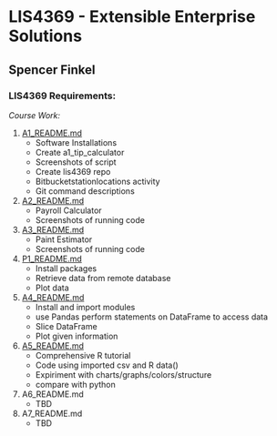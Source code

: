 # LIS4369 - Extensible Enterprise Solutions

## Spencer Finkel

### LIS4369 Requirements:

*Course Work:*

1. [A1_README.md](https://bitbucket.org/stolidMiscellanea/lis4369/src/master/a1/a1_README.md)
    - Software Installations
    - Create a1_tip_calculator
    - Screenshots of script
    - Create lis4369 repo
    - Bitbucketstationlocations activity
    - Git command descriptions
2. [A2_README.md](https://bitbucket.org/stolidMiscellanea/lis4369/src/master/a2/a2_README.md)
    - Payroll Calculator
    - Screenshots of running code
3. [A3_README.md](https://bitbucket.org/stolidMiscellanea/lis4369/src/master/a3/a3_README.md)
    - Paint Estimator
    - Screenshots of running code
4. [P1_README.md](https://bitbucket.org/stolidMiscellanea/lis4369/src/master/p1/p1_README.md)
    - Install packages
    - Retrieve data from remote database
    - Plot data
4. [A4_README.md](https://bitbucket.org/stolidMiscellanea/lis4369/src/master/a4/a4_README.md) 
    - Install and import modules
    - use Pandas perform statements on DataFrame to access data
    - Slice DataFrame
    - Plot given information
5. [A5_README.md](https://bitbucket.org/stolidMiscellanea/lis4369/src/master/a5/a5_README.md) 
    - Comprehensive R tutorial
    - Code using imported csv and R data()
    - Expiriment with charts/graphs/colors/structure
    - compare with python
6. A6_README.md
    - TBD
7. A7_README.md
    - TBD
